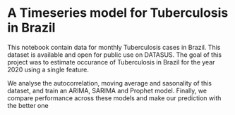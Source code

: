 # A Timeseries model for Tuberculosis in Brazil
This notebook contain data for monthly Tuberculosis cases in Brazil. This dataset is available and open for public use on DATASUS. The goal of this project was to estimate occurance of Tuberculosis in Brazil for the year 2020 using a single feature.

We analyse the autocorrelation, moving average and sasonality of this dataset, and train an ARIMA, SARIMA and Prophet model. Finally, we compare performance across these models and make our prediction with the better one
